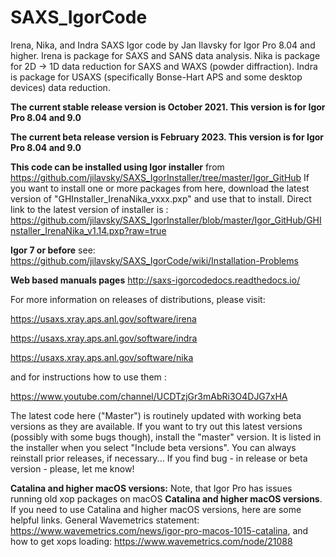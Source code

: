 # SAXS_IgorCode
Irena, Nika, and Indra SAXS Igor code by Jan Ilavsky for Igor Pro 8.04 and higher. Irena is package for SAXS and SANS data analysis. Nika is package for 2D -> 1D  data reduction for SAXS and WAXS (powder diffraction). Indra is package for USAXS (specifically Bonse-Hart APS and some desktop devices) data reduction.  

**The current stable release version is October 2021. This version is for Igor Pro 8.04 and 9.0** 

**The current beta release version is February 2023. This version is for Igor Pro 8.04 and 9.0** 

**This code can be installed using Igor installer** from https://github.com/jilavsky/SAXS_IgorInstaller/tree/master/Igor_GitHub If you want to install one or more packages from here, download the latest version of 
"GHInstaller_IrenaNika_vxxx.pxp" and use that to install. Direct link to the latest version of installer is : https://github.com/jilavsky/SAXS_IgorInstaller/blob/master/Igor_GitHub/GHInstaller_IrenaNika_v1.14.pxp?raw=true

**Igor 7 or before** 
see: https://github.com/jilavsky/SAXS_IgorCode/wiki/Installation-Problems

**Web based manuals pages**
http://saxs-igorcodedocs.readthedocs.io/

For more information on releases of distributions, please visit:

https://usaxs.xray.aps.anl.gov/software/irena

https://usaxs.xray.aps.anl.gov/software/indra

https://usaxs.xray.aps.anl.gov/software/nika


and for instructions how to use them :

https://www.youtube.com/channel/UCDTzjGr3mAbRi3O4DJG7xHA

The latest code here ("Master") is routinely updated with working beta versions as they are available. 
If you want to try out this latest versions (possibly with some bugs though), install the "master" version. It is listed in the installer when you select "Include beta versions". You can always reinstall prior releases, if necessary...
If you find bug - in release or beta version - please, let me know!

**Catalina and higher macOS versions:**
Note, that Igor Pro has issues running old xop packages on macOS **Catalina and higher macOS versions**.  If you need to use Catalina and higher macOS versions, here are some helpful links. General Wavemetrics statement: https://www.wavemetrics.com/news/igor-pro-macos-1015-catalina, and how to get xops loading: https://www.wavemetrics.com/node/21088



